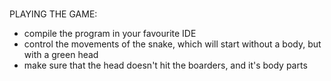 ###
PLAYING THE GAME:
- compile the program in your favourite IDE
- control the movements of the snake, which will start without a body, but with a green head
- make sure that the head doesn't hit the boarders, and it's body parts
